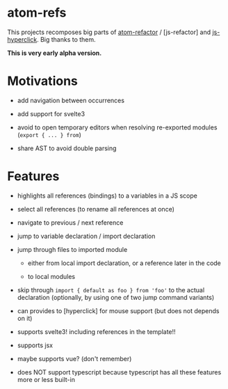 # atom-refs

This projects recomposes big parts of [atom-refactor] / [js-refactor] and [js-hyperclick]. Big thanks to them.

**This is very early alpha version.**

# Motivations

- add navigation between occurrences

- add support for svelte3

- avoid to open temporary editors when resolving re-exported modules (`export { ... } from`)

- share AST to avoid double parsing

# Features

- highlights all references (bindings) to a variables in a JS scope

- select all references (to rename all references at once)

- navigate to previous / next reference

- jump to variable declaration / import declaration

- jump through files to imported module

    - either from local import declaration, or a reference later in the code

    - to local modules

- skip through `import { default as foo } from 'foo'` to the actual declaration (optionally, by using one of two jump command variants)

- can provides to [hyperclick] for mouse support (but does not depends on it)

- supports svelte3! including references in the template!!

- supports jsx

- maybe supports vue? (don't remember)

- does NOT support typescript because typescript has all these features more or less built-in

[atom-refactor]:
[js-refactor]:
[js-hyperclick]:
[hyperclick]:
